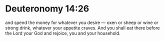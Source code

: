 # Deuteronomy 14:26

and spend the money for whatever you desire — oxen or sheep or wine or strong drink, whatever your appetite craves. And you shall eat there before the Lord your God and rejoice, you and your household.
